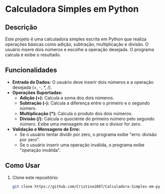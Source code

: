 # Calculadora Simples em Python

## Descrição

Este projeto é uma calculadora simples escrita em Python que realiza operações básicas como adição, subtração, multiplicação e divisão. O usuário insere dois números e escolhe a operação desejada. O programa calcula e exibe o resultado.

## Funcionalidades

- **Entrada de Dados:** O usuário deve inserir dois números e a operação desejada (+, -, *, /).
- **Operações Suportadas:**
  - **Adição (+):** Calcula a soma dos dois números.
  - **Subtração (-):** Calcula a diferença entre o primeiro e o segundo número.
  - **Multiplicação (*):** Calcula o produto dos dois números.
  - **Divisão (/):** Calcula o quociente do primeiro número pelo segundo número. Exibe uma mensagem de erro se o divisor for zero.
- **Validação e Mensagens de Erro:**
  - Se o usuário tentar dividir por zero, o programa exibe "erro: divisão por zero".
  - Se o usuário inserir uma operação inválida, o programa exibe "operação inválida".

## Como Usar

1. Clone este repositório:
   ```sh
   git clone https://github.com/Cristina1607/Calculadora-Simples-em-python.git

